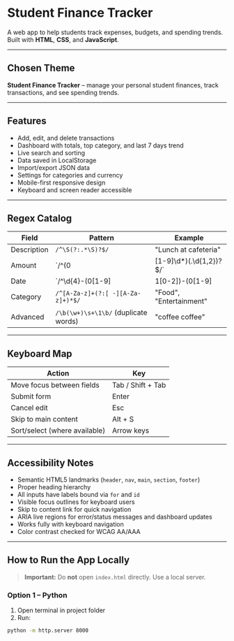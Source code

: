 # Student Finance Tracker

A web app to help students track expenses, budgets, and spending trends.  
Built with **HTML**, **CSS**, and **JavaScript**.

---

## Chosen Theme

**Student Finance Tracker** – manage your personal student finances, track transactions, and see spending trends.

---

## Features

- Add, edit, and delete transactions  
- Dashboard with totals, top category, and last 7 days trend  
- Live search and sorting  
- Data saved in LocalStorage  
- Import/export JSON data  
- Settings for categories and currency  
- Mobile-first responsive design  
- Keyboard and screen reader accessible  

---

## Regex Catalog

| Field        | Pattern                                      | Example                  |
|--------------|----------------------------------------------|--------------------------|
| Description  | `/^\S(?:.*\S)?$/`                            | "Lunch at cafeteria"     |
| Amount       | `/^(0|[1-9]\d*)(\.\d{1,2})?$/`              | "12.34", "0"             |
| Date         | `/^\d{4}-(0[1-9]|1[0-2])-(0[1-9]|[12]\d|3[01])$/` | "2025-09-28"       |
| Category     | `/^[A-Za-z]+(?:[ -][A-Za-z]+)*$/`           | "Food", "Entertainment"  |
| Advanced     | `/\b(\w+)\s+\1\b/` (duplicate words)        | "coffee coffee"          |

---

## Keyboard Map

| Action                    | Key                     |
|----------------------------|------------------------|
| Move focus between fields  | Tab / Shift + Tab      |
| Submit form                | Enter                  |
| Cancel edit                | Esc                    |
| Skip to main content       | Alt + S                |
| Sort/select (where available) | Arrow keys           |

---

## Accessibility Notes

- Semantic HTML5 landmarks (`header`, `nav`, `main`, `section`, `footer`)  
- Proper heading hierarchy  
- All inputs have labels bound via `for` and `id`  
- Visible focus outlines for keyboard users  
- Skip to content link for quick navigation  
- ARIA live regions for error/status messages and dashboard updates  
- Works fully with keyboard navigation  
- Color contrast checked for WCAG AA/AAA  

---

## How to Run the App Locally

> **Important:** Do **not** open `index.html` directly. Use a local server.

### Option 1 – Python
1. Open terminal in project folder  
2. Run:
```bash
python -m http.server 8000
